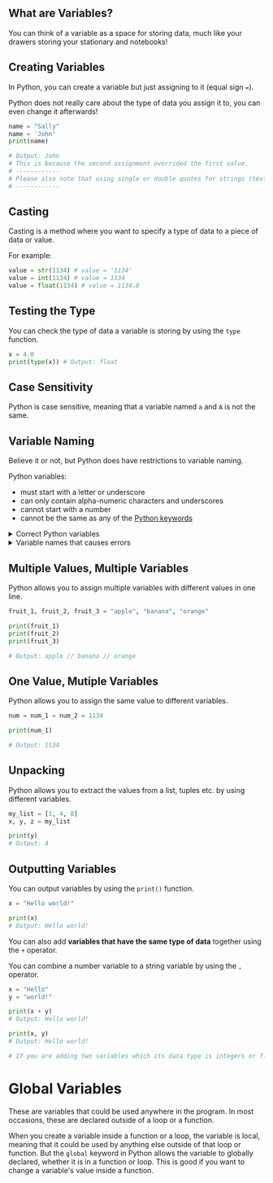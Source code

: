 ## What are Variables?
You can think of a variable as a space for storing data, much like your drawers storing your stationary and notebooks!

## Creating Variables
In Python, you can create a variable but just assigning to it (equal sign `=`).

Python does not really care about the type of data you assign it to, you can even change it afterwards!

```python
name = "Sally"
name = 'John'
print(name)

# Output: John
# This is because the second assignment overrided the first value.
# ------------
# Please also note that using single or double quotes for strings (text) is the same to Python
# ------------
```

## Casting
Casting is a method where you want to specify a type of data to a piece of data or value. 

For example:
```python
value = str(1134) # value = '1134'
value = int(1134) # value = 1134
value = float(1134) # value = 1134.0
```

## Testing the Type
You can check the type of data a variable is storing by using the `type` function.
```python
x = 4.0
print(type(x)) # Output: float
```

## Case Sensitivity
Python is case sensitive, meaning that a variable named `a` and `A` is not the same.

## Variable Naming
Believe it or not, but Python does have restrictions to variable naming.

Python variables:
- must start with a letter or underscore
- can only contain alpha-numeric characters and underscores
- cannot start with a number
- cannot be the same as any of the [Python keywords](https://github.com/Arce-Mdina/Python-Guide/blob/main/Guides/Level%201/python-keywords.md)

<details>
  <summary>Correct Python variables</summary>
  
  ```python
  var4 = "string"
  _var_var = "string"
  var = "string"
  ```
</details>

<details>
  <summary>Variable names that causes errors</summary>
  
  ```python
  4var = "string"
  global = "string"
  var-var = "string"
  var var = "string"
  ```
</details>

## Multiple Values, Multiple Variables
Python allows you to assign multiple variables with different values in one line.

```python
fruit_1, fruit_2, fruit_3 = "apple", "banana", "orange"

print(fruit_1)
print(fruit_2)
print(fruit_3)

# Output: apple // banana // orange
```

## One Value, Mutiple Variables
Python allows you to assign the same value to different variables.

```python
num = num_1 = num_2 = 1134

print(num_1)

# Output: 1134
```

## Unpacking
Python allows you to extract the values from a list, tuples etc. by using different variables.

```python
my_list = [1, 4, 8]
x, y, z = my_list

print(y)
# Output: 4
```

## Outputting Variables
You can output variables by using the `print()` function. 

```python
x = "Hello world!"

print(x)
# Output: Hello world!
```

You can also add **variables that have the same type of data** together using the `+` operator.

You can combine a number variable to a string variable by using the `,` operator.

```python
x = "Hello"
y = "world!"

print(x + y)
# Output: Hello world!

print(x, y)
# Output: Hello world!

# If you are adding two variables which its data type is integers or floats, Python is going to add them together when outputted
```

# Global Variables
These are variables that could be used anywhere in the program. In most occasions, these are declared outside of a loop or a function.

When you create a variable inside a function or a loop, the variable is local, meaning that it could be used by anything else outside of that loop or function. But the `global` keyword in Python allows the variable to globally declared, whether it is in a function or loop. This is good if you want to change a variable's value inside a function.
